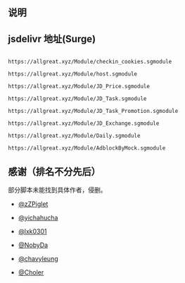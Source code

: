 ## 说明


## jsdelivr 地址(Surge)

```properties

https://allgreat.xyz/Module/checkin_cookies.sgmodule

https://allgreat.xyz/Module/host.sgmodule

https://allgreat.xyz/Module/JD_Price.sgmodule

https://allgreat.xyz/Module/JD_Task.sgmodule

https://allgreat.xyz/Module/JD_Task_Promotion.sgmodule

https://allgreat.xyz/Module/JD_Exchange.sgmodule

https://allgreat.xyz/Module/Daily.sgmodule

https://allgreat.xyz/Module/AdblockByMock.sgmodule

```

## 感谢（排名不分先后）

部分脚本未能找到具体作者，侵删。

* [@zZPiglet](https://github.com/zZPiglet)

* [@yichahucha](https://github.com/yichahucha)

* [@lxk0301](https://github.com/lxk0301)

* [@NobyDa](https://github.com/NobyDa)

* [@chavyleung](https://github.com/chavyleung)

* [@Choler](https://github.com/Choler)

